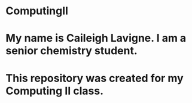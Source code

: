 # ComputingII
# My name is Caileigh Lavigne. I am a senior chemistry student.
# This repository was created for my Computing II class.

